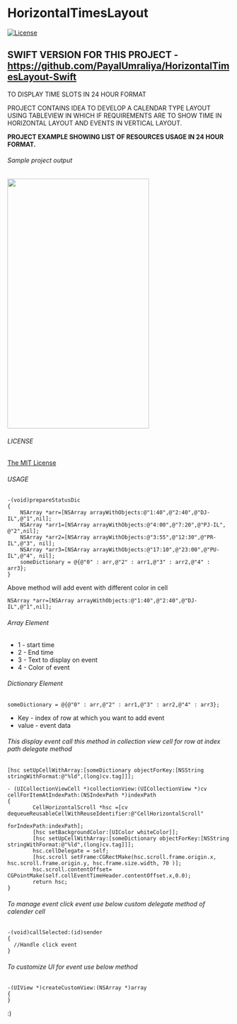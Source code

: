 # HorizontalTimesLayout


[![License](http://img.shields.io/:license-mit-blue.svg)](https://github.com/PayalUmraliya/HorizontalTimesLayout/blob/master/LICENSE)

## SWIFT VERSION FOR THIS PROJECT - https://github.com/PayalUmraliya/HorizontalTimesLayout-Swift

TO DISPLAY TIME SLOTS IN 24 HOUR FORMAT

PROJECT CONTAINS IDEA TO DEVELOP A CALENDAR TYPE LAYOUT USING TABLEVIEW IN WHICH IF REQUIREMENTS ARE  TO SHOW TIME IN HORIZONTAL LAYOUT AND EVENTS IN VERTICAL LAYOUT.

**PROJECT EXAMPLE SHOWING LIST OF RESOURCES USAGE IN 24 HOUR FORMAT.**

###### Sample project output

<img src="https://github.com/PayalUmraliya/HorizontalTimesLayout/blob/master/pucalender.gif" width="320" height="564"/>

###### LICENSE

[The MIT License](LICENSE)


###### USAGE

````
-(void)prepareStatusDic
{
    NSArray *arr=[NSArray arrayWithObjects:@"1:40",@"2:40",@"DJ-IL",@"1",nil];
    NSArray *arr1=[NSArray arrayWithObjects:@"4:00",@"7:20",@"PJ-IL", @"2",nil];
    NSArray *arr2=[NSArray arrayWithObjects:@"3:55",@"12:30",@"PR-IL",@"3", nil];
    NSArray *arr3=[NSArray arrayWithObjects:@"17:10",@"23:00",@"PU-IL",@"4", nil];
    someDictionary = @{@"0" : arr,@"2" : arr1,@"3" : arr2,@"4" : arr3};
}
````
Above method will add event with different color in cell

````
NSArray *arr=[NSArray arrayWithObjects:@"1:40",@"2:40",@"DJ-IL",@"1",nil];
````
###### Array Element
* 1 - start time
* 2 - End time
* 3 - Text to display on event
* 4 - Color of event

###### Dictionary Element

````
someDictionary = @{@"0" : arr,@"2" : arr1,@"3" : arr2,@"4" : arr3};
````

* Key - index of row at which you want to add event
* value - event data

###### This display event call this method in collection view cell for row at index path delegate method

````
[hsc setUpCellWithArray:[someDictionary objectForKey:[NSString stringWithFormat:@"%ld",(long)cv.tag]]];
````

````
- (UICollectionViewCell *)collectionView:(UICollectionView *)cv cellForItemAtIndexPath:(NSIndexPath *)indexPath
{
        CellHorizontalScroll *hsc =[cv dequeueReusableCellWithReuseIdentifier:@"CellHorizontalScroll"
                                                                                 forIndexPath:indexPath];
        [hsc setBackgroundColor:[UIColor whiteColor]];
        [hsc setUpCellWithArray:[someDictionary objectForKey:[NSString stringWithFormat:@"%ld",(long)cv.tag]]];
        hsc.cellDelegate = self;
        [hsc.scroll setFrame:CGRectMake(hsc.scroll.frame.origin.x, hsc.scroll.frame.origin.y, hsc.frame.size.width, 70 )];
        hsc.scroll.contentOffset= CGPointMake(self.collEventTimeHeader.contentOffset.x,0.0);
        return hsc;
}

````

###### To manage event click event use below custom delegate method of calender cell
````
-(void)callSelected:(id)sender
{
  //Handle click event
}

````

###### To customize UI for event use below method

````
-(UIView *)createCustomView:(NSArray *)array
{
}
````

:)
